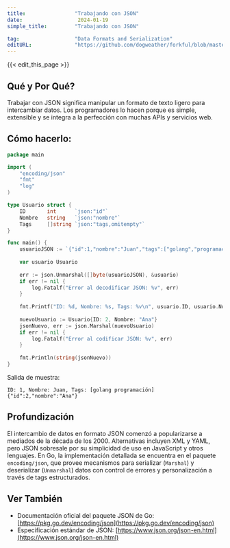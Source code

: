 ```yaml
---
title:                "Trabajando con JSON"
date:                  2024-01-19
simple_title:         "Trabajando con JSON"

tag:                  "Data Formats and Serialization"
editURL:              "https://github.com/dogweather/forkful/blob/master/content/es/go/working-with-json.md"
---
```


{{< edit_this_page >}}

## Qué y Por Qué?
Trabajar con JSON significa manipular un formato de texto ligero para intercambiar datos. Los programadores lo hacen porque es simple, extensible y se integra a la perfección con muchas APIs y servicios web.

## Cómo hacerlo:
```Go
package main

import (
    "encoding/json"
    "fmt"
    "log"
)

type Usuario struct {
    ID       int      `json:"id"`
    Nombre   string   `json:"nombre"`
    Tags     []string `json:"tags,omitempty"`
}

func main() {
    usuarioJSON := `{"id":1,"nombre":"Juan","tags":["golang","programación"]}`
    
    var usuario Usuario
    
    err := json.Unmarshal([]byte(usuarioJSON), &usuario)
    if err != nil {
        log.Fatalf("Error al decodificar JSON: %v", err)
    }
    
    fmt.Printf("ID: %d, Nombre: %s, Tags: %v\n", usuario.ID, usuario.Nombre, usuario.Tags)
    
    nuevoUsuario := Usuario{ID: 2, Nombre: "Ana"}
    jsonNuevo, err := json.Marshal(nuevoUsuario)
    if err != nil {
        log.Fatalf("Error al codificar JSON: %v", err)
    }
    
    fmt.Println(string(jsonNuevo))
}
```

Salida de muestra:
```
ID: 1, Nombre: Juan, Tags: [golang programación]
{"id":2,"nombre":"Ana"}
```

## Profundización
El intercambio de datos en formato JSON comenzó a popularizarse a mediados de la década de los 2000. Alternativas incluyen XML y YAML, pero JSON sobresale por su simplicidad de uso en JavaScript y otros lenguajes. En Go, la implementación detallada se encuentra en el paquete `encoding/json`, que provee mecanismos para serializar (`Marshal`) y deserializar (`Unmarshal`) datos con control de errores y personalización a través de tags estructurados.

## Ver También
- Documentación oficial del paquete JSON de Go: [https://pkg.go.dev/encoding/json](https://pkg.go.dev/encoding/json)
- Especificación estándar de JSON: [https://www.json.org/json-en.html](https://www.json.org/json-en.html)
